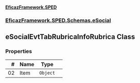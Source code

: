 #### [EficazFramework.SPED](EficazFrameworkSPED.md 'EficazFramework SPED')
### [EficazFramework.SPED.Schemas.eSocial](EficazFramework.SPED.Schemas.eSocial.md 'EficazFramework.SPED.Schemas.eSocial')

## eSocialEvtTabRubricaInfoRubrica Class
### Properties

| # | Name | Type | |
| ---: | :--- | :---: | :--- |
| 02 | Item | `Object` |  |
